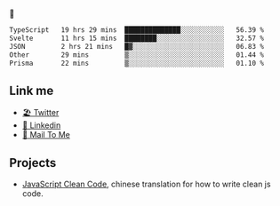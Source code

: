 🤔


<!--START_SECTION:waka-->

```txt
TypeScript   19 hrs 29 mins  ██████████████░░░░░░░░░░░   56.39 %
Svelte       11 hrs 15 mins  ████████░░░░░░░░░░░░░░░░░   32.57 %
JSON         2 hrs 21 mins   █▓░░░░░░░░░░░░░░░░░░░░░░░   06.83 %
Other        29 mins         ▒░░░░░░░░░░░░░░░░░░░░░░░░   01.44 %
Prisma       22 mins         ▒░░░░░░░░░░░░░░░░░░░░░░░░   01.10 %
```

<!--END_SECTION:waka-->

## Link me

- [🏖️ Twitter](https://twitter.com/yuetong3yu)
- [🧳 Linkedin](https://www.linkedin.com/in/yuetong3yu)
- [📧 Mail To Me](mailto:yuetong3yu@gmail.com)


## Projects 

- [JavaScript Clean Code](https://js-clean-code-cn.vercel.app/), chinese translation for how to write clean js code.
